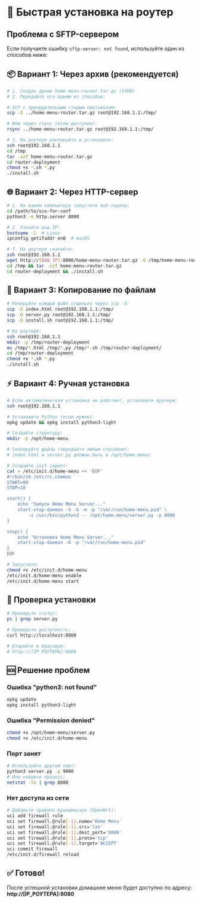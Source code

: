 # 🚀 Быстрая установка на роутер

## Проблема с SFTP-сервером
Если получаете ошибку `sftp-server: not found`, используйте один из способов ниже:

## 📦 Вариант 1: Через архив (рекомендуется)
```bash
# 1. Создан архив home-menu-router.tar.gz (57KB)
# 2. Передайте его одним из способов:

# SCP с принудительным старым протоколом:
scp -O ../home-menu-router.tar.gz root@192.168.1.1:/tmp/

# Или через rsync (если доступен):
rsync ../home-menu-router.tar.gz root@192.168.1.1:/tmp/
```

```bash
# 3. На роутере распакуйте и установите:
ssh root@192.168.1.1
cd /tmp
tar -xzf home-menu-router.tar.gz
cd router-deployment
chmod +x *.sh *.py
./install.sh
```

## 🌐 Вариант 2: Через HTTP-сервер
```bash
# 1. На вашем компьютере запустите веб-сервер:
cd /path/to/sco-for-conf
python3 -m http.server 8000

# 2. Узнайте ваш IP:
hostname -I  # Linux
ipconfig getifaddr en0  # macOS

# 3. На роутере скачайте:
ssh root@192.168.1.1
wget http://[ВАШ_IP]:8000/home-menu-router.tar.gz -O /tmp/home-menu-router.tar.gz
cd /tmp && tar -xzf home-menu-router.tar.gz
cd router-deployment && ./install.sh
```

## 📂 Вариант 3: Копирование по файлам
```bash
# Копируйте каждый файл отдельно через scp -O:
scp -O index.html root@192.168.1.1:/tmp/
scp -O server.py root@192.168.1.1:/tmp/
scp -O install.sh root@192.168.1.1:/tmp/

# На роутере:
ssh root@192.168.1.1
mkdir -p /tmp/router-deployment
mv /tmp/*.html /tmp/*.py /tmp/*.sh /tmp/router-deployment/
cd /tmp/router-deployment
chmod +x *.sh *.py
./install.sh
```

## ⚡ Вариант 4: Ручная установка
```bash
# Если автоматическая установка не работает, установите вручную:
ssh root@192.168.1.1

# Установите Python (если нужно):
opkg update && opkg install python3-light

# Создайте структуру:
mkdir -p /opt/home-menu

# Скопируйте файлы (передайте любым способом):
# index.html и server.py должны быть в /opt/home-menu/

# Создайте init скрипт:
cat > /etc/init.d/home-menu << 'EOF'
#!/bin/sh /etc/rc.common
START=99
STOP=10

start() {
    echo "Запуск Home Menu Server..."
    start-stop-daemon -S -b -m -p "/var/run/home-menu.pid" \
        -x /usr/bin/python3 -- /opt/home-menu/server.py -p 8080
}

stop() {
    echo "Остановка Home Menu Server..."
    start-stop-daemon -K -p "/var/run/home-menu.pid"
}
EOF

# Запустите:
chmod +x /etc/init.d/home-menu
/etc/init.d/home-menu enable
/etc/init.d/home-menu start
```

## 🔧 Проверка установки
```bash
# Проверьте статус:
ps | grep server.py

# Проверьте доступность:
curl http://localhost:8080

# Откройте в браузере:
# http://[IP_РОУТЕРА]:8080
```

## 🆘 Решение проблем

### Ошибка "python3: not found"
```bash
opkg update
opkg install python3-light
```

### Ошибка "Permission denied"
```bash
chmod +x /opt/home-menu/server.py
chmod +x /etc/init.d/home-menu
```

### Порт занят
```bash
# Используйте другой порт:
python3 server.py -p 9000
# Или найдите процесс:
netstat -ln | grep 8080
```

### Нет доступа из сети
```bash
# Добавьте правило брандмауэра (OpenWrt):
uci add firewall rule
uci set firewall.@rule[-1].name='Home Menu'
uci set firewall.@rule[-1].src='lan'
uci set firewall.@rule[-1].dest_port='8080'
uci set firewall.@rule[-1].proto='tcp'
uci set firewall.@rule[-1].target='ACCEPT'
uci commit firewall
/etc/init.d/firewall reload
```

## ✅ Готово!
После успешной установки домашнее меню будет доступно по адресу:
**http://[IP_РОУТЕРА]:8080** 